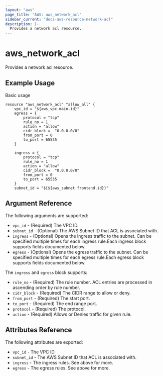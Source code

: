 ```yaml
---
layout: "aws"
page_title: "AWS: aws_network_acl"
sidebar_current: "docs-aws-resource-network-acl"
description: |-
  Provides a network acl resource.
---
```


# aws\_network\_acl

Provides a network acl resource.

## Example Usage

Basic usage

```
resource "aws_network_acl" "allow_all" {
	vpc_id = "${aws_vpc.main.id}"
	egress = {
		protocol = "tcp"
		rule_no = 1
		action = "allow"
		cidr_block =  "0.0.0.0/0"
		from_port = 0
		to_port = 65535
	}

	ingress = {
		protocol = "tcp"
		rule_no = 1
		action = "allow"
		cidr_block =  "0.0.0.0/0"
		from_port = 0
		to_port = 65535
	}
	subnet_id = "${${aws_subnet.frontend.id}}"
```

## Argument Reference

The following arguments are supported:

* `vpc_id` - (Required) The VPC ID.
* `subnet_id` - (Optional) The AWS Subnet ID that ACL is associated with.
* `ingress` - (Optional) Opens the ingress traffic to the subnet. Can be specified multiple times for each ingress rule.Each ingress block supports fields documented below.
* `egress` - (Optional) Opens the egress traffic to the subnet. Can be specified multiple times for each egress rule.Each egress block supports fields documented below.

The `ingress` and `egress` block supports:

* `rule_no` - (Required) The rule number. ACL entries are processed in ascending order by rule number.
* `cidr_block` - (Required) The CIDR range to allow or deny.
* `from_port` - (Required) The start port.
* `to_port` - (Required) The end range port.
* `protocol` - (Required) The protocol.
* `action` - (Required) Allows or Denies traffic for given rule.


## Attributes Reference

The following attributes are exported:

* `vpc_id` - The VPC ID
* `subnet_id` - The AWS Subnet ID that ACL is associated with.
* `ingress` - The ingress rules. See above for more.
* `egress` - The egress rules. See above for more.
